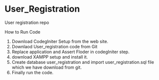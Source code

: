 # User_Registration
User registration repo

How to Run Code

1. Download Codeglniter Setup from the web site.
2. Downlaod User_registration code from Git 
3. Replace application and Assert Floder in codegIniter step.
4. download XAMPP setup and install it.
5. Create database user_registration and import user_registration.sql file which we have download from git.
6. Finally run the code.

